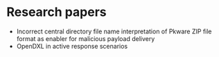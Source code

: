 # Research papers

 - Incorrect central directory file name interpretation of Pkware ZIP file format as enabler for malicious payload delivery
 - OpenDXL in active response scenarios

